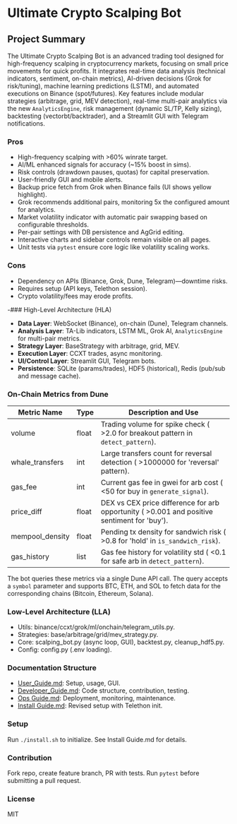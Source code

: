 # Ultimate Crypto Scalping Bot

## Project Summary
The Ultimate Crypto Scalping Bot is an advanced trading tool designed for high-frequency scalping in cryptocurrency markets, focusing on small price movements for quick profits. It integrates real-time data analysis (technical indicators, sentiment, on-chain metrics), AI-driven decisions (Grok for risk/tuning), machine learning predictions (LSTM), and automated executions on Binance (spot/futures). Key features include modular strategies (arbitrage, grid, MEV detection), real-time multi-pair analytics via the new `AnalyticsEngine`, risk management (dynamic SL/TP, Kelly sizing), backtesting (vectorbt/backtrader), and a Streamlit GUI with Telegram notifications.

### Pros
- High-frequency scalping with >60% winrate target.
- AI/ML enhanced signals for accuracy (~15% boost in sims).
- Risk controls (drawdown pauses, quotas) for capital preservation.
- User-friendly GUI and mobile alerts.
- Backup price fetch from Grok when Binance fails (UI shows yellow highlight).
- Grok recommends additional pairs, monitoring 5x the configured amount for analytics.
- Market volatility indicator with automatic pair swapping based on configurable thresholds.
- Per-pair settings with DB persistence and AgGrid editing.
- Interactive charts and sidebar controls remain visible on all pages.
- Unit tests via `pytest` ensure core logic like volatility scaling works.

### Cons
- Dependency on APIs (Binance, Grok, Dune, Telegram)—downtime risks.
- Requires setup (API keys, Telethon session).
- Crypto volatility/fees may erode profits.

-### High-Level Architecture (HLA)
- **Data Layer**: WebSocket (Binance), on-chain (Dune), Telegram channels.
- **Analysis Layer**: TA-Lib indicators, LSTM ML, Grok AI, `AnalyticsEngine` for multi-pair metrics.
- **Strategy Layer**: BaseStrategy with arbitrage, grid, MEV.
- **Execution Layer**: CCXT trades, async monitoring.
- **UI/Control Layer**: Streamlit GUI, Telegram bots.
- **Persistence**: SQLite (params/trades), HDF5 (historical), Redis (pub/sub and message cache).

### On-Chain Metrics from Dune
Metric Name | Type | Description and Use
----------- | ---- | ------------------------------------------------------------
volume | float | Trading volume for spike check ( >2.0 for breakout pattern in `detect_pattern`).
whale_transfers | int | Large transfers count for reversal detection ( >1000000 for 'reversal' pattern).
gas_fee | int | Current gas fee in gwei for arb cost ( <50 for buy in `generate_signal`).
price_diff | float | DEX vs CEX price difference for arb opportunity ( >0.001 and positive sentiment for 'buy').
mempool_density | float | Pending tx density for sandwich risk ( >0.8 for 'hold' in `is_sandwich_risk`).
gas_history | list | Gas fee history for volatility std ( <0.1 for safe arb in `detect_pattern`).

The bot queries these metrics via a single Dune API call. The query accepts a
`symbol` parameter and supports BTC, ETH, and SOL to fetch data for the
corresponding chains (Bitcoin, Ethereum, Solana).

### Low-Level Architecture (LLA)
- Utils: binance/ccxt/grok/ml/onchain/telegram_utils.py.
- Strategies: base/arbitrage/grid/mev_strategy.py.
- Core: scalping_bot.py (async loop, GUI), backtest.py, cleanup_hdf5.py.
- Config: config.py (.env loading).

### Documentation Structure
- [User_Guide.md](docs/User_Guide.md): Setup, usage, GUI.
- [Developer_Guide.md](docs/Developer_Guide.md): Code structure, contribution, testing.
- [Ops Guide.md](docs/Ops%20Guide.md): Deployment, monitoring, maintenance.
- [Install Guide.md](docs/Install%20Guide.md): Revised setup with Telethon init.

### Setup
Run `./install.sh` to initialize. See Install Guide.md for details.

### Contribution
Fork repo, create feature branch, PR with tests.
Run `pytest` before submitting a pull request.

### License
MIT

